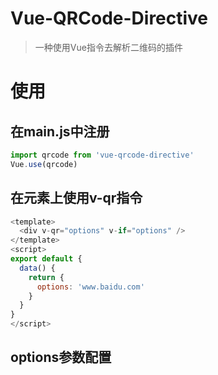# Vue-QRCode-Directive

> 一种使用Vue指令去解析二维码的插件

# 使用

## 在main.js中注册

```js
import qrcode from 'vue-qrcode-directive'
Vue.use(qrcode)
```


## 在元素上使用v-qr指令
```js
<template>	
  <div v-qr="options" v-if="options" />
</template>
<script>
export default {
  data() {
    return {
      options: 'www.baidu.com'
    }
  }
}
</script>
```

## options参数配置




